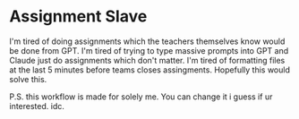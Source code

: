 # Assignment Slave
I'm tired of doing assignments which the teachers themselves know would be done from GPT. I'm tired of trying to type massive prompts into GPT and Claude just do assignments which don't matter. I'm tired of formatting files at the last 5 minutes before teams closes assingments. Hopefully this would solve this. 

P.S. this workflow is made for solely me. You can change it i guess if ur interested. idc. 
